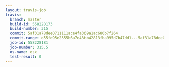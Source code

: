 ```yaml
---
layout: travis-job
travis:
  branch: master
  build-id: 558228173
  build-number: 315
  commit: 5af31a78dee0711111ace4fa369a1ac680b7f264
  commit-range: d55fd95e2355b6a7e43bb42813fba995d7b47dd1...5af31a78dee0711111ace4fa369a1ac680b7f264
  job-id: 558228181
  job-number: 315.5
  os-name: osx
  test-result: 0
---
```

